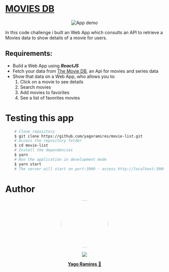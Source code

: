 <h1 > <a href="https://moviesdb-yago.vercel.app/" target="_blank"> MOVIES DB </a> </h1>

<p align="center">
<img src="./src/assets/readme.gif" title="App demo" alt='App demo' />
</p>

<p>In this code challenge i built an Web App which consults an API to retrieve a Movies data to show details of a movie for users.</p>

<h2> Requirements: </h2>
<ul>
    <li> Build a Web App using <b><i>ReactJS</i></b></li>
    <li> Fetch your data from <a href="https://api.themoviedb.org/3/">The Movie DB</a>, an Api for movies and series data</li>
    <li> Show that data on a Web App, who allows you to: 
        <ol>
            <li>Click on a movie to see details</li>
            <li>Search movies</li>
            <li>Add movies to favorites</li>
            <li>See a list of favorites movies</li>
        </ol>
    </li>
</ul>

<h1> Testing this app </h1>

```bash
    # Clone repository
    $ git clone https://github.com/yagoramires/movie-list.git
    # Access the repository folder
    $ cd movie-list
    # Install the dependencies
    $ yarn
    # Run the application in development mode
    $ yarn start
    # The server will start on port:3000 - access http://localhost:3000/
```

<h1> Author </h1>

<div align="center" >
    <p>
        <img style="border-radius: 50%;" src="https://i.imgur.com/maDFVAL.png" width="150px;" />
    </p>
    <p>
        <a
            href="https://www.linkedin.com/in/yagoramires/"
            target="_blank"
            >
            <img src="https://img.shields.io/badge/LinkedIn-0077B5?style=for-the-badge&logo=linkedin&logoColor=white" target="_blank"/>
        </a>
    </p>
    <p>
        <a href="https://github.com/yagoramires" ><b>Yago Ramires</b> 🚀</a>
    </p>
</div>
